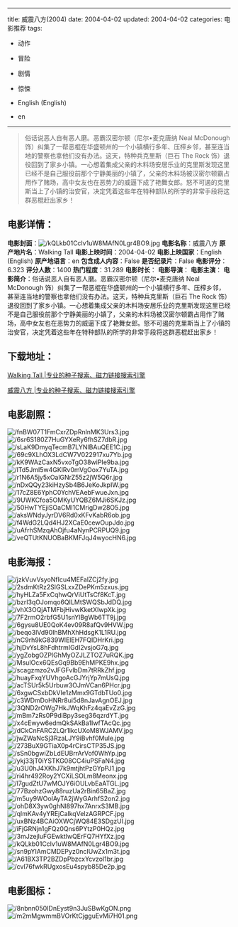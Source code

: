 
---
title: 威震八方(2004)
date: 2004-04-02
updated: 2004-04-02
categories: 电影推荐
tags:
- 动作
- 冒险
- 剧情
- 惊悚

- English (English)
- en
---


> 俗话说恶人自有恶人磨。恶霸汉密尔顿（尼尔•麦克唐纳 Neal McDonough 饰）纠集了一帮恶棍在华盛顿州的一个小镇横行多年、压榨乡邻，甚至连当地的警察也拿他们没有办法。这天，特种兵克里斯（巨石 The Rock 饰）退役回到了家乡小镇。一心想着集成父亲的木料场安居乐业的克里斯发现这里已经不是自己服役前那个宁静美丽的小镇了，父亲的木料场被汉密尔顿霸占用作了赌场，高中女友也在恶势力的威逼下成了艳舞女郎。怒不可遏的克里斯当上了小镇的治安官，决定凭着这些年在特种部队的所学的非常手段将这群恶棍赶出家乡！

## **电影详情**：

**电影封面**：<img src="https://image.tmdb.org/t/p/w200/kQLkb01Cclv1uW8MAfN0Lgr4BO9.jpg" alt="/kQLkb01Cclv1uW8MAfN0Lgr4BO9.jpg" title="/kQLkb01Cclv1uW8MAfN0Lgr4BO9.jpg">
**电影名称**：威震八方
**原产地片名**：Walking Tall
**电影上映时间**：2004-04-02
**电影上映国家**：English (English)
**原产地语言**：en
**包含成人内容**：False
**是否纪录片**：False
**电影评分**：6.323
**评分人数**：1400
**热门程度**：31.289
**电影时长**：
**电影导演**：
**电影主演**：
**电影简介**：俗话说恶人自有恶人磨。恶霸汉密尔顿（尼尔•麦克唐纳 Neal McDonough 饰）纠集了一帮恶棍在华盛顿州的一个小镇横行多年、压榨乡邻，甚至连当地的警察也拿他们没有办法。这天，特种兵克里斯（巨石 The Rock 饰）退役回到了家乡小镇。一心想着集成父亲的木料场安居乐业的克里斯发现这里已经不是自己服役前那个宁静美丽的小镇了，父亲的木料场被汉密尔顿霸占用作了赌场，高中女友也在恶势力的威逼下成了艳舞女郎。怒不可遏的克里斯当上了小镇的治安官，决定凭着这些年在特种部队的所学的非常手段将这群恶棍赶出家乡！

## **下载地址**：
[Walking Tall |专业的种子搜索、磁力链接搜索引擎](https://movie.amd794.com:2083/?search=Walking%20Tall&ordering=&mode=match_phrase&page_size=10&page=1)

[威震八方 |专业的种子搜索、磁力链接搜索引擎](https://movie.amd794.com:2083/?search=%E5%A8%81%E9%9C%87%E5%85%AB%E6%96%B9&ordering=&mode=match_phrase&page_size=10&page=1)
 

## **电影剧照**：
<img src="https://image.tmdb.org/t/p/original/fnBW07T1FmCxrZDpRnlnMK3Urs3.jpg" alt="/fnBW07T1FmCxrZDpRnlnMK3Urs3.jpg" title="/fnBW07T1FmCxrZDpRnlnMK3Urs3.jpg"><img src="https://image.tmdb.org/t/p/original/6sr6S180Z7HuGYXeRy6fhSZ7dbR.jpg" alt="/6sr6S180Z7HuGYXeRy6fhSZ7dbR.jpg" title="/6sr6S180Z7HuGYXeRy6fhSZ7dbR.jpg"><img src="https://image.tmdb.org/t/p/original/sLaK9DmyqTecmB7LYNlBAuQEE1C.jpg" alt="/sLaK9DmyqTecmB7LYNlBAuQEE1C.jpg" title="/sLaK9DmyqTecmB7LYNlBAuQEE1C.jpg"><img src="https://image.tmdb.org/t/p/original/69c9XLhOX3LdCW7V022917xu7Yb.jpg" alt="/69c9XLhOX3LdCW7V022917xu7Yb.jpg" title="/69c9XLhOX3LdCW7V022917xu7Yb.jpg"><img src="https://image.tmdb.org/t/p/original/kK9WAzCaxN5vxoTgO38wiPIe9ba.jpg" alt="/kK9WAzCaxN5vxoTgO38wiPIe9ba.jpg" title="/kK9WAzCaxN5vxoTgO38wiPIe9ba.jpg"><img src="https://image.tmdb.org/t/p/original/lTd5JmI5w4GKlRv0mVgOox7YuTA.jpg" alt="/lTd5JmI5w4GKlRv0mVgOox7YuTA.jpg" title="/lTd5JmI5w4GKlRv0mVgOox7YuTA.jpg"><img src="https://image.tmdb.org/t/p/original/r1N6A5jy5xOalGNrZ55z2jW5Q6r.jpg" alt="/r1N6A5jy5xOalGNrZ55z2jW5Q6r.jpg" title="/r1N6A5jy5xOalGNrZ55z2jW5Q6r.jpg"><img src="https://image.tmdb.org/t/p/original/nDxQQy23kiHzySb4B6JeKoJkpIW.jpg" alt="/nDxQQy23kiHzySb4B6JeKoJkpIW.jpg" title="/nDxQQy23kiHzySb4B6JeKoJkpIW.jpg"><img src="https://image.tmdb.org/t/p/original/17cZ8E6YphC0YchVEAebFwueJxn.jpg" alt="/17cZ8E6YphC0YchVEAebFwueJxn.jpg" title="/17cZ8E6YphC0YchVEAebFwueJxn.jpg"><img src="https://image.tmdb.org/t/p/original/9UWKCfoa5OMKyUYQBZ6MJi6SKJz.jpg" alt="/9UWKCfoa5OMKyUYQBZ6MJi6SKJz.jpg" title="/9UWKCfoa5OMKyUYQBZ6MJi6SKJz.jpg"><img src="https://image.tmdb.org/t/p/original/50HwTYEjiSOaCMl1CMrigDw28O5.jpg" alt="/50HwTYEjiSOaCMl1CMrigDw28O5.jpg" title="/50HwTYEjiSOaCMl1CMrigDw28O5.jpg"><img src="https://image.tmdb.org/t/p/original/aksWNdyJyrDV6Rd0xKFvKabR6ob.jpg" alt="/aksWNdyJyrDV6Rd0xKFvKabR6ob.jpg" title="/aksWNdyJyrDV6Rd0xKFvKabR6ob.jpg"><img src="https://image.tmdb.org/t/p/original/f4WdG2LQd4HJ2XCaE0cewOupJdo.jpg" alt="/f4WdG2LQd4HJ2XCaE0cewOupJdo.jpg" title="/f4WdG2LQd4HJ2XCaE0cewOupJdo.jpg"><img src="https://image.tmdb.org/t/p/original/uAfrhSMzqAhOjfu4aNynPCRPUQ9.jpg" alt="/uAfrhSMzqAhOjfu4aNynPCRPUQ9.jpg" title="/uAfrhSMzqAhOjfu4aNynPCRPUQ9.jpg"><img src="https://image.tmdb.org/t/p/original/veQTUtKNUOBaBKMFJqJ4wyocHN6.jpg" alt="/veQTUtKNUOBaBKMFJqJ4wyocHN6.jpg" title="/veQTUtKNUOBaBKMFJqJ4wyocHN6.jpg">

## **电影海报**：
<img src="https://image.tmdb.org/t/p/original/jzkVuvVsyoNfIcu4MEFalZCj2fy.jpg" alt="/jzkVuvVsyoNfIcu4MEFalZCj2fy.jpg" title="/jzkVuvVsyoNfIcu4MEFalZCj2fy.jpg"><img src="https://image.tmdb.org/t/p/original/2sdmKtRz2SlGSLxxZDePKm5zxus.jpg" alt="/2sdmKtRz2SlGSLxxZDePKm5zxus.jpg" title="/2sdmKtRz2SlGSLxxZDePKm5zxus.jpg"><img src="https://image.tmdb.org/t/p/original/hyHLZa5FxCqhwQrViUtTsCf8KcT.jpg" alt="/hyHLZa5FxCqhwQrViUtTsCf8KcT.jpg" title="/hyHLZa5FxCqhwQrViUtTsCf8KcT.jpg"><img src="https://image.tmdb.org/t/p/original/bzrI3qOJomqo6QILMtSWQSbJdDQ.jpg" alt="/bzrI3qOJomqo6QILMtSWQSbJdDQ.jpg" title="/bzrI3qOJomqo6QILMtSWQSbJdDQ.jpg"><img src="https://image.tmdb.org/t/p/original/vhX3OQjATMFbjHivwKketXIwpXk.jpg" alt="/vhX3OQjATMFbjHivwKketXIwpXk.jpg" title="/vhX3OQjATMFbjHivwKketXIwpXk.jpg"><img src="https://image.tmdb.org/t/p/original/7F2rmO2rbfG5U1snYlBgWb6TT9j.jpg" alt="/7F2rmO2rbfG5U1snYlBgWb6TT9j.jpg" title="/7F2rmO2rbfG5U1snYlBgWb6TT9j.jpg"><img src="https://image.tmdb.org/t/p/original/6gysu8UE0QoK4ev09R8afQv9HVW.jpg" alt="/6gysu8UE0QoK4ev09R8afQv9HVW.jpg" title="/6gysu8UE0QoK4ev09R8afQv9HVW.jpg"><img src="https://image.tmdb.org/t/p/original/beqo3lVd90IhBMhXhHdsgK1L1RU.jpg" alt="/beqo3lVd90IhBMhXhHdsgK1L1RU.jpg" title="/beqo3lVd90IhBMhXhHdsgK1L1RU.jpg"><img src="https://image.tmdb.org/t/p/original/nC9rh9kG839WlElEH7FQIDHrKri.jpg" alt="/nC9rh9kG839WlElEH7FQIDHrKri.jpg" title="/nC9rh9kG839WlElEH7FQIDHrKri.jpg"><img src="https://image.tmdb.org/t/p/original/hjDvYsL8hFdhtrmIGdI2vsjoG7q.jpg" alt="/hjDvYsL8hFdhtrmIGdI2vsjoG7q.jpg" title="/hjDvYsL8hFdhtrmIGdI2vsjoG7q.jpg"><img src="https://image.tmdb.org/t/p/original/ygZobgOZPlGhMyOZJLZTOZ7uRQK.jpg" alt="/ygZobgOZPlGhMyOZJLZTOZ7uRQK.jpg" title="/ygZobgOZPlGhMyOZJLZTOZ7uRQK.jpg"><img src="https://image.tmdb.org/t/p/original/MsuIOcx6QEsGq9Bb9EhMPKE9hx.jpg" alt="/MsuIOcx6QEsGq9Bb9EhMPKE9hx.jpg" title="/MsuIOcx6QEsGq9Bb9EhMPKE9hx.jpg"><img src="https://image.tmdb.org/t/p/original/scagzmzo2vJFGFvlbDm7tRRkZhf.jpg" alt="/scagzmzo2vJFGFvlbDm7tRRkZhf.jpg" title="/scagzmzo2vJFGFvlbDm7tRRkZhf.jpg"><img src="https://image.tmdb.org/t/p/original/huayFxqYUVhgoAcGJYrjYp7mUsQ.jpg" alt="/huayFxqYUVhgoAcGJYrjYp7mUsQ.jpg" title="/huayFxqYUVhgoAcGJYrjYp7mUsQ.jpg"><img src="https://image.tmdb.org/t/p/original/acTSUr5k5Urbuw3OJmVCan6PHcr.jpg" alt="/acTSUr5k5Urbuw3OJmVCan6PHcr.jpg" title="/acTSUr5k5Urbuw3OJmVCan6PHcr.jpg"><img src="https://image.tmdb.org/t/p/original/6xgwCSxbDkVIe1zMmx9GTdbTUo0.jpg" alt="/6xgwCSxbDkVIe1zMmx9GTdbTUo0.jpg" title="/6xgwCSxbDkVIe1zMmx9GTdbTUo0.jpg"><img src="https://image.tmdb.org/t/p/original/c3WDmDoHNRr8ui5d8nJavAgnOEJ.jpg" alt="/c3WDmDoHNRr8ui5d8nJavAgnOEJ.jpg" title="/c3WDmDoHNRr8ui5d8nJavAgnOEJ.jpg"><img src="https://image.tmdb.org/t/p/original/3QND2rOWg7HkJWqKhFz4qaEvZzG.jpg" alt="/3QND2rOWg7HkJWqKhFz4qaEvZzG.jpg" title="/3QND2rOWg7HkJWqKhFz4qaEvZzG.jpg"><img src="https://image.tmdb.org/t/p/original/mBm7zRs0P9diBpy3seg36qzrdYT.jpg" alt="/mBm7zRs0P9diBpy3seg36qzrdYT.jpg" title="/mBm7zRs0P9diBpy3seg36qzrdYT.jpg"><img src="https://image.tmdb.org/t/p/original/x4cEwyw6edmQkSAkBa1IwfTAcQc.jpg" alt="/x4cEwyw6edmQkSAkBa1IwfTAcQc.jpg" title="/x4cEwyw6edmQkSAkBa1IwfTAcQc.jpg"><img src="https://image.tmdb.org/t/p/original/dCkCnFARC2LQr1lkcUXoM8WJAMV.jpg" alt="/dCkCnFARC2LQr1lkcUXoM8WJAMV.jpg" title="/dCkCnFARC2LQr1lkcUXoM8WJAMV.jpg"><img src="https://image.tmdb.org/t/p/original/jwZWaNcSj3RzaLJY9iBvhf0MuIe.jpg" alt="/jwZWaNcSj3RzaLJY9iBvhf0MuIe.jpg" title="/jwZWaNcSj3RzaLJY9iBvhf0MuIe.jpg"><img src="https://image.tmdb.org/t/p/original/273BuX9GTiaX0p4rCirsCTP35JS.jpg" alt="/273BuX9GTiaX0p4rCirsCTP35JS.jpg" title="/273BuX9GTiaX0p4rCirsCTP35JS.jpg"><img src="https://image.tmdb.org/t/p/original/sSn0bgwiZbLdEUBrrArVof0WhYp.jpg" alt="/sSn0bgwiZbLdEUBrrArVof0WhYp.jpg" title="/sSn0bgwiZbLdEUBrrArVof0WhYp.jpg"><img src="https://image.tmdb.org/t/p/original/ykj33jT0iYSTKG08CC4iuPSFaN4.jpg" alt="/ykj33jT0iYSTKG08CC4iuPSFaN4.jpg" title="/ykj33jT0iYSTKG08CC4iuPSFaN4.jpg"><img src="https://image.tmdb.org/t/p/original/u3U0hJ4XKhJ7k9mtjhtPzGYpPJ1.jpg" alt="/u3U0hJ4XKhJ7k9mtjhtPzGYpPJ1.jpg" title="/u3U0hJ4XKhJ7k9mtjhtPzGYpPJ1.jpg"><img src="https://image.tmdb.org/t/p/original/ri4hr492Roy2YCXiLSOLm8Meonx.jpg" alt="/ri4hr492Roy2YCXiLSOLm8Meonx.jpg" title="/ri4hr492Roy2YCXiLSOLm8Meonx.jpg"><img src="https://image.tmdb.org/t/p/original/l7gudZtU7wMOJY6iOULvbEaATGL.jpg" alt="/l7gudZtU7wMOJY6iOULvbEaATGL.jpg" title="/l7gudZtU7wMOJY6iOULvbEaATGL.jpg"><img src="https://image.tmdb.org/t/p/original/77BzohzGwy88ruzUa2rBin65BaZ.jpg" alt="/77BzohzGwy88ruzUa2rBin65BaZ.jpg" title="/77BzohzGwy88ruzUa2rBin65BaZ.jpg"><img src="https://image.tmdb.org/t/p/original/m5uy9WOoIAyTA2jWyGArhfS2on2.jpg" alt="/m5uy9WOoIAyTA2jWyGArhfS2on2.jpg" title="/m5uy9WOoIAyTA2jWyGArhfS2on2.jpg"><img src="https://image.tmdb.org/t/p/original/ohD8X3yw0ghNl897hx7AnrxS3MB.jpg" alt="/ohD8X3yw0ghNl897hx7AnrxS3MB.jpg" title="/ohD8X3yw0ghNl897hx7AnrxS3MB.jpg"><img src="https://image.tmdb.org/t/p/original/qlmKAv4yYREjCalkqVelzAGRPCF.jpg" alt="/qlmKAv4yYREjCalkqVelzAGRPCF.jpg" title="/qlmKAv4yYREjCalkqVelzAGRPCF.jpg"><img src="https://image.tmdb.org/t/p/original/uxBNz4BCAiOXWCjWQ84E3SDgzUI.jpg" alt="/uxBNz4BCAiOXWCjWQ84E3SDgzUI.jpg" title="/uxBNz4BCAiOXWCjWQ84E3SDgzUI.jpg"><img src="https://image.tmdb.org/t/p/original/iFjGRNjn1gFQz0Qns6PYtzP0HQz.jpg" alt="/iFjGRNjn1gFQz0Qns6PYtzP0HQz.jpg" title="/iFjGRNjn1gFQz0Qns6PYtzP0HQz.jpg"><img src="https://image.tmdb.org/t/p/original/3mJzejluFGEwktlwQErFQ7HYfXz.jpg" alt="/3mJzejluFGEwktlwQErFQ7HYfXz.jpg" title="/3mJzejluFGEwktlwQErFQ7HYfXz.jpg"><img src="https://image.tmdb.org/t/p/original/kQLkb01Cclv1uW8MAfN0Lgr4BO9.jpg" alt="/kQLkb01Cclv1uW8MAfN0Lgr4BO9.jpg" title="/kQLkb01Cclv1uW8MAfN0Lgr4BO9.jpg"><img src="https://image.tmdb.org/t/p/original/sn9pYIAmCMDEPyz0ncIUwZx1m3t.jpg" alt="/sn9pYIAmCMDEPyz0ncIUwZx1m3t.jpg" title="/sn9pYIAmCMDEPyz0ncIUwZx1m3t.jpg"><img src="https://image.tmdb.org/t/p/original/A61BX3TP2BZDpPbzcxYcvzol1br.jpg" alt="/A61BX3TP2BZDpPbzcxYcvzol1br.jpg" title="/A61BX3TP2BZDpPbzcxYcvzol1br.jpg"><img src="https://image.tmdb.org/t/p/original/cvl76fwkRUgxosEu4spyb85De2p.jpg" alt="/cvl76fwkRUgxosEu4spyb85De2p.jpg" title="/cvl76fwkRUgxosEu4spyb85De2p.jpg">

## **电影图标**：
<img src="https://image.tmdb.org/t/p/original/8nbnn050IDnEyst9n3JuSBwKgON.png" alt="/8nbnn050IDnEyst9n3JuSBwKgON.png" title="/8nbnn050IDnEyst9n3JuSBwKgON.png"><img src="https://image.tmdb.org/t/p/original/m2mMgwmmBVOrKtCjgguEvMi7H01.png" alt="/m2mMgwmmBVOrKtCjgguEvMi7H01.png" title="/m2mMgwmmBVOrKtCjgguEvMi7H01.png">
